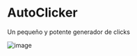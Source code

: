 # AutoClicker
Un pequeño y potente generador de clicks

![image](https://github.com/LuSlower/AutoClicker/assets/148411728/5d573dde-bb3b-408d-a013-740a5a28ab33)

